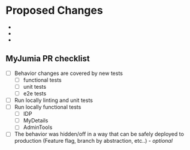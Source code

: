 # Proposed Changes

-
-
-

## MyJumia PR checklist

- [ ] Behavior changes are covered by new tests
  - [ ] functional tests
  - [ ] unit tests
  - [ ] e2e tests
- [ ] Run locally linting and unit tests
- [ ] Run locally functional tests
  - [ ] IDP
  - [ ] MyDetails
  - [ ] AdminTools
- [ ] The behavior was hidden/off in a way that can be safely deployed to production (Feature flag, branch by abstraction, etc..) - _optional_
